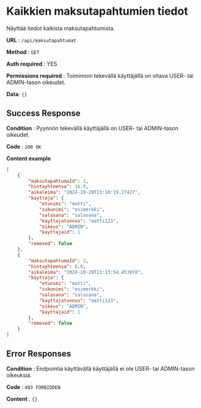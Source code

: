 # Kaikkien maksutapahtumien tiedot

Näyttää tiedot kaikista maksutapahtumista.

**URL** : `/api/maksutapahtumat`

**Method** : `GET`

**Auth required** : YES

**Permissions required** : Toiminnon tekevällä käyttäjällä on oltava USER- tai ADMIN-tason oikeudet.

**Data**: `{}`

## Success Response

**Condition** : Pyynnön tekevällä käyttäjällä on USER- tai ADMIN-tason oikeudet.

**Code** : `200 OK`

**Content example**

```json
[
    {
        "maksutapahtumaId": 1,
        "hintayhteensa": 36.0,
        "aikaleima": "2024-10-20T13:10:19.27427",
        "kayttaja": {
            "etunimi": "matti",
            "sukunimi": "esimerkki",
            "salasana": "salasana",
            "kayttajatunnus": "matti123",
            "oikeus": "ADMIN",
            "kayttajaid": 1
        },
        "removed": false
    },
    {
        "maksutapahtumaId": 2,
        "hintayhteensa": 0.0,
        "aikaleima": "2024-10-20T13:13:54.453078",
        "kayttaja": {
            "etunimi": "matti",
            "sukunimi": "esimerkki",
            "salasana": "salasana",
            "kayttajatunnus": "matti123",
            "oikeus": "ADMIN",
            "kayttajaid": 1
        },
        "removed": false
    }
]
```

## Error Responses

**Condition** : Endpointia käyttävällä käyttäjällä ei ole USER- tai ADMIN-tason oikeuksia.

**Code** : `403 FORBIDDEN`

**Content** : `{}`